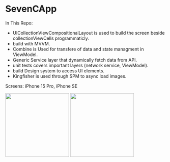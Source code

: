 # SevenCApp

In This Repo:
- UICollectionViewCompositionalLayout is used to build the screen beside collectionViewCells programmaticly.
- build with MVVM.
- Combine is Used for transfere of data and state managment in ViewModel.
- Generic Service layer that dynamically fetch data from API.
- unit tests covers important layers (network service, ViewModel).
- build Design system to access UI elements.
- Kingfisher is used through SPM to async load images.


Screens:
iPhone 15 Pro, iPhone SE
<div>
  <img src='https://github.com/MohamedElSayed94/SevenCApp/assets/34343211/c79cd1d2-e850-465f-8ab5-6e90bf970069' width='200'> 
  <span> </span>
  <img src='https://github.com/MohamedElSayed94/SevenCApp/assets/34343211/c911c02d-2cc1-4d85-9439-536438f5765b' width='200'>
</div>

